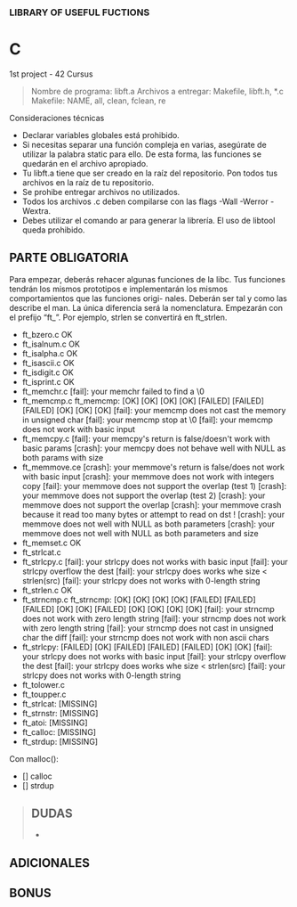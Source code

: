 ### LIBRARY OF USEFUL FUCTIONS
# C

1st project - 42 Cursus


> Nombre de programa: libft.a
> Archivos a entregar: Makefile, libft.h, *.c
> Makefile: NAME, all, clean, fclean, re

Consideraciones técnicas
- Declarar variables globales está prohibido.
- Si necesitas separar una función compleja en varias, asegúrate de utilizar la palabra static para ello. De esta forma, las funciones se quedarán en el archivo apropiado.
- Tu libft.a tiene que ser creado en la raíz del repositorio. Pon todos tus archivos en la raíz de tu repositorio.
- Se prohibe entregar archivos no utilizados.
- Todos los archivos .c deben compilarse con las flags -Wall -Werror -Wextra.
- Debes utilizar el comando ar para generar la librería. El uso de libtool queda
prohibido.

## PARTE OBLIGATORIA

Para empezar, deberás rehacer algunas funciones de la libc. Tus funciones tendrán los
mismos prototipos e implementarán los mismos comportamientos que las funciones origi-
nales. Deberán ser tal y como las describe el man. La única diferencia será la nomenclatura.
Empezarán con el prefijo “ft_”. Por ejemplo, strlen se convertirá en ft_strlen.

- ft_bzero.c OK
- ft_isalnum.c OK
- ft_isalpha.c OK
- ft_isascii.c OK
- ft_isdigit.c OK
- ft_isprint.c OK
- ft_memchr.c 
	[fail]: your memchr failed to find a \0
- ft_memcmp.c 
	ft_memcmp:     [OK] [OK] [OK] [OK] [FAILED] [FAILED] [FAILED] [OK] [OK] [OK] 
	[fail]: your memcmp does not cast the memory in unsigned char
	[fail]: your memcmp stop at \0
	[fail]: your memcmp does not work with basic input
- ft_memcpy.c 
	[fail]: your memcpy's return is false/doesn't work with basic params
	[crash]: your memcpy does not behave well with NULL as both params with size
- ft_memmove.ce
	[crash]: your memmove's return is false/does not work with basic input
	[crash]: your memmove does not work with integers copy
	[fail]: your memmove does not support the overlap (test 1)
	[crash]: your memmove does not support the overlap (test 2)
	[crash]: your memmove does not support the overlap
	[crash]: your memmove crash because it read too many bytes or attempt to read on dst !
	[crash]: your memmove does not well with NULL as both parameters
	[crash]: your memmove does not well with NULL as both parameters and size
- ft_memset.c OK
- ft_strlcat.c
- ft_strlcpy.c
	[fail]: your strlcpy does not works with basic input
	[fail]: your strlcpy overflow the dest
	[fail]: your strlcpy does works whe size < strlen(src)
	[fail]: your strlcpy does not works with 0-length string
- ft_strlen.c OK
- ft_strncmp.c
	ft_strncmp:    [OK] [OK] [OK] [OK] [FAILED] [FAILED] [FAILED] [OK] [OK] [FAILED] [OK] [OK] [OK] [OK] 
	[fail]: your strncmp does not work with zero length string
	[fail]: your strncmp does not work with zero length string
	[fail]: your strncmp does not cast in unsigned char the diff
	[fail]: your strncmp does not work with non ascii chars
- ft_strlcpy: 
	[FAILED] [OK] [FAILED] [FAILED] [FAILED] [OK] [OK] 
	[fail]: your strlcpy does not works with basic input
	[fail]: your strlcpy overflow the dest
	[fail]: your strlcpy does works whe size < strlen(src)
	[fail]: your strlcpy does not works with 0-length string
- ft_tolower.c
- ft_toupper.c
- ft_strlcat:    [MISSING]
- ft_strnstr:    [MISSING]
- ft_atoi:       [MISSING]
- ft_calloc:     [MISSING]
- ft_strdup:     [MISSING]


Con malloc():
- [] calloc 
- [] strdup

> DUDAS
> - 
> - 

## ADICIONALES

## BONUS



